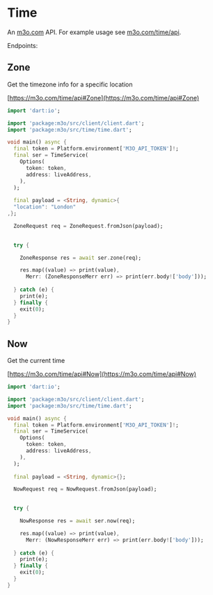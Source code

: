 # Time

An [m3o.com](https://m3o.com) API. For example usage see [m3o.com/time/api](https://m3o.com/time/api).

Endpoints:

## Zone

Get the timezone info for a specific location


[https://m3o.com/time/api#Zone](https://m3o.com/time/api#Zone)

```dart
import 'dart:io';

import 'package:m3o/src/client/client.dart';
import 'package:m3o/src/time/time.dart';

void main() async {
  final token = Platform.environment['M3O_API_TOKEN']!;
  final ser = TimeService(
    Options(
      token: token,
      address: liveAddress,
    ),
  );
 
  final payload = <String, dynamic>{
  "location": "London"
,};

  ZoneRequest req = ZoneRequest.fromJson(payload);

  
  try {

	ZoneResponse res = await ser.zone(req);

    res.map((value) => print(value),
	  Merr: (ZoneResponseMerr err) => print(err.body!['body']));	
  
  } catch (e) {
    print(e);
  } finally {
    exit(0);
  }
}
```
## Now

Get the current time


[https://m3o.com/time/api#Now](https://m3o.com/time/api#Now)

```dart
import 'dart:io';

import 'package:m3o/src/client/client.dart';
import 'package:m3o/src/time/time.dart';

void main() async {
  final token = Platform.environment['M3O_API_TOKEN']!;
  final ser = TimeService(
    Options(
      token: token,
      address: liveAddress,
    ),
  );
 
  final payload = <String, dynamic>{};

  NowRequest req = NowRequest.fromJson(payload);

  
  try {

	NowResponse res = await ser.now(req);

    res.map((value) => print(value),
	  Merr: (NowResponseMerr err) => print(err.body!['body']));	
  
  } catch (e) {
    print(e);
  } finally {
    exit(0);
  }
}
```
